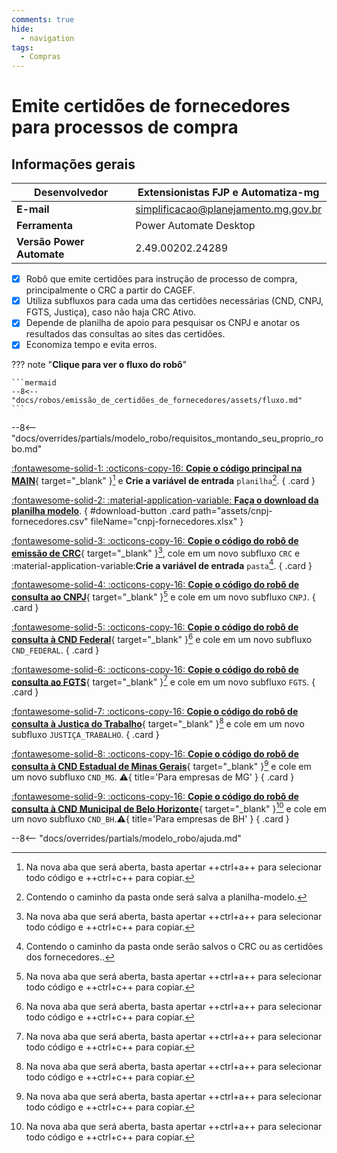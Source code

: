```yaml
---
comments: true
hide:
  - navigation
tags:
  - Compras
---
```


# Emite certidões de fornecedores para processos de compra


## Informações gerais

| **Desenvolvedor**| Extensionistas FJP e Automatiza-mg  |
| ----------- | ------------------------------------ |
| **E-mail**       | simplificacao@planejamento.mg.gov.br|
| **Ferramenta**    | Power Automate Desktop |
| **Versão Power Automate**    | 2.49.00202.24289 |

- [x] Robô que emite certidões para instrução de processo de compra, principalmente o CRC a partir do CAGEF.
- [x] Utiliza subfluxos para cada uma das certidões necessárias (CND, CNPJ, FGTS, Justiça), caso não haja CRC Ativo.
- [x] Depende de planilha de apoio para pesquisar os CNPJ e anotar os resultados das consultas ao sites das certidões.
- [x] Economiza tempo e evita erros.

??? note "**Clique para ver o fluxo do robô**"

    ```mermaid
    --8<-- "docs/robos/emissão_de_certidões_de_fornecedores/assets/fluxo.md"
    ```

--8<-- "docs/overrides/partials/modelo_robo/requisitos_montando_seu_proprio_robo.md"

<div class="grid" markdown>

[:fontawesome-solid-1: :octicons-copy-16: __Copie o código principal na MAIN__](https://raw.githubusercontent.com/automatiza-mg/biblioteca-de-robos/refs/heads/main/robos/site/certidoes-fornecedores-main.txt){ target="_blank" }[^1] e __Crie a variável de entrada__ `planilha`[^2].
{ .card }

[:fontawesome-solid-2: :material-application-variable: __Faça o download da planilha modelo__](javascript:void(0);).
{ #download-button .card path="assets/cnpj-fornecedores.csv" fileName="cnpj-fornecedores.xlsx" }


[:fontawesome-solid-3: :octicons-copy-16: __Copie o código do robô de emissão de CRC__](https://raw.githubusercontent.com/automatiza-mg/biblioteca-de-robos/refs/heads/main/robos/site/crc-cagef.txt){ target="_blank" }[^1], cole em um novo subfluxo `CRC` e :material-application-variable:__Crie a variável de entrada__ `pasta`[^3].
{ .card }

[:fontawesome-solid-4: :octicons-copy-16: __Copie o código do robô de consulta ao CNPJ__](https://raw.githubusercontent.com/automatiza-mg/biblioteca-de-robos/refs/heads/main/robos/site/consulta-cnpj.txt){ target="_blank" }[^1] e cole em um novo subfluxo `CNPJ`.
{ .card }

[:fontawesome-solid-5: :octicons-copy-16: __Copie o código do robô de consulta à CND Federal__](https://raw.githubusercontent.com/automatiza-mg/biblioteca-de-robos/refs/heads/main/robos/site/cnd-federal.txt){ target="_blank" }[^1] e cole em um novo subfluxo `CND_FEDERAL`.
{ .card }

[:fontawesome-solid-6: :octicons-copy-16: __Copie o código do robô de consulta ao FGTS__](){ target="_blank" }[^1] e cole em um novo subfluxo `FGTS`.
{ .card }

[:fontawesome-solid-7: :octicons-copy-16: __Copie o código do robô de consulta à Justiça do Trabalho__](){ target="_blank" }[^1] e cole em um novo subfluxo `JUSTIÇA_TRABALHO`.
{ .card }

[:fontawesome-solid-8: :octicons-copy-16: __Copie o código do robô de consulta à CND Estadual de Minas Gerais__](){ target="_blank" }[^1] e cole em um novo subfluxo `CND_MG`. :warning:{ title='Para empresas de MG' }
{ .card }

[:fontawesome-solid-9: :octicons-copy-16: __Copie o código do robô de consulta à CND Municipal de Belo Horizonte__](https://raw.githubusercontent.com/automatiza-mg/biblioteca-de-robos/refs/heads/main/robos/site/cnd-pbh.txt){ target="_blank" }[^1] e cole em um novo subfluxo `CND_BH`.:warning:{ title='Para empresas de BH' }
{ .card }

</div>

--8<-- "docs/overrides/partials/modelo_robo/ajuda.md"

[^1]: Na nova aba que será aberta, basta apertar ++ctrl+a++ para selecionar todo código e ++ctrl+c++ para copiar.
[^2]: Contendo o caminho da pasta onde será salva a planilha-modelo.
[^3]: Contendo o caminho da pasta onde serão salvos o CRC ou as certidões dos fornecedores..

